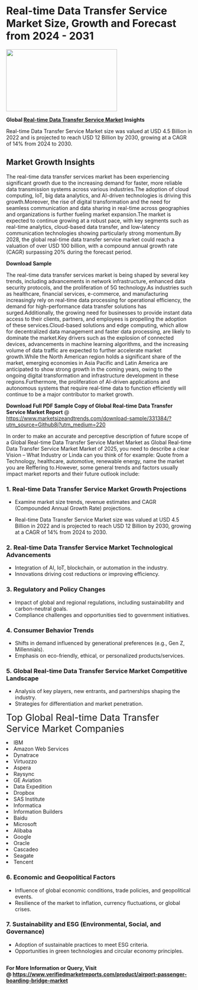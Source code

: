 <H1>Real-time Data Transfer Service Market Size, Growth and Forecast from 2024 - 2031</H1><img class="aligncenter size-medium wp-image-584254" src="https://thirdeyenews.in/wp-content/uploads/2024/09/Global-Market-Research-300x168.jpeg" alt="" width="300" height="168" /><p><strong>Global&nbsp;<a href="https://www.marketsizeandtrends.com/download-sample/331384/?utm_source=Github8j?utm_medium=220">Real-time Data Transfer Service Market</a> Insights</strong></p><p>Real-time Data Transfer Service Market size was valued at USD 4.5 Billion in 2022 and is projected to reach USD 12 Billion by 2030, growing at a CAGR of 14% from 2024 to 2030.</p><p><h2>Market Growth Insights</h2> <p>The real-time data transfer services market has been experiencing significant growth due to the increasing demand for faster, more reliable data transmission systems across various industries.The adoption of cloud computing, IoT, big data analytics, and AI-driven technologies is driving this growth.Moreover, the rise of digital transformation and the need for seamless communication and data sharing in real-time across geographies and organizations is further fueling market expansion.The market is expected to continue growing at a robust pace, with key segments such as real-time analytics, cloud-based data transfer, and low-latency communication technologies showing particularly strong momentum.By 2028, the global real-time data transfer service market could reach a valuation of over USD 100 billion, with a compound annual growth rate (CAGR) surpassing 20% during the forecast period.</p> <p><strong>Download Sample</strong></p> <p>The real-time data transfer services market is being shaped by several key trends, including advancements in network infrastructure, enhanced data security protocols, and the proliferation of 5G technology.As industries such as healthcare, financial services, e-commerce, and manufacturing increasingly rely on real-time data processing for operational efficiency, the demand for high-performance data transfer solutions has surged.Additionally, the growing need for businesses to provide instant data access to their clients, partners, and employees is propelling the adoption of these services.Cloud-based solutions and edge computing, which allow for decentralized data management and faster data processing, are likely to dominate the market.Key drivers such as the explosion of connected devices, advancements in machine learning algorithms, and the increasing volume of data traffic are expected to further accelerate market growth.While the North American region holds a significant share of the market, emerging economies in Asia Pacific and Latin America are anticipated to show strong growth in the coming years, owing to the ongoing digital transformation and infrastructure development in these regions.Furthermore, the proliferation of AI-driven applications and autonomous systems that require real-time data to function efficiently will continue to be a major contributor to market growth.</p> <p><span class=""><strong>Download Full PDF Sample Copy of Global Real-time Data Transfer Service Market Report</strong> @ <a href="https://www.marketsizeandtrends.com/download-sample/331384/?utm_source=Github8j?utm_medium=220" target="_blank">https://www.marketsizeandtrends.com/download-sample/331384/?utm_source=Github8j?utm_medium=220</a></span></p><p>In order to make an accurate and perceptive description of future scope of a Global&nbsp;Real-time Data Transfer Service Market Market as Global&nbsp;Real-time Data Transfer Service Market Market of 2025, you need to describe a clear Vision &ndash; What Industry or Linda can you think of for example: Quote from a Technology, healthcare, automotive, renewable energy, name the market you are Reffering to.However, some general trends and factors usually impact market reports and their future outlook include:</p><h3>1.&nbsp;<strong>Real-time Data Transfer Service Market Growth Projections</strong></h3><ul><li>Examine market size trends, revenue estimates and CAGR (Compounded Annual Growth Rate) projections.</li><li><p>Real-time Data Transfer Service Market size was valued at USD 4.5 Billion in 2022 and is projected to reach USD 12 Billion by 2030, growing at a CAGR of 14% from 2024 to 2030.</p></li></ul><h3>2.&nbsp;<strong>Real-time Data Transfer Service Market Technological Advancements</strong></h3><ul><li>Integration of AI, IoT, blockchain, or automation in the industry.</li><li>Innovations driving cost reductions or improving efficiency.</li></ul><h3>3.&nbsp;<strong>Regulatory and Policy Changes</strong></h3><ul><li>Impact of global and regional regulations, including sustainability and carbon-neutral goals.</li><li>Compliance challenges and opportunities tied to government initiatives.</li></ul><h3>4.&nbsp;<strong>Consumer Behavior Trends</strong></h3><ul><li>Shifts in demand influenced by generational preferences (e.g., Gen Z, Millennials).</li><li>Emphasis on eco-friendly, ethical, or personalized products/services.</li></ul><h3>5.&nbsp;<strong>Global Real-time Data Transfer Service Market Competitive Landscape</strong></h3><ul><li>Analysis of key players, new entrants, and partnerships shaping the industry.</li><li>Strategies for differentiation and market penetration.</li></ul><p data-pm-slice="1 1 []"><span style="color: inherit; font-family: inherit; font-size: 25px;">Top Global Real-time Data Transfer Service Market Companies</span></p><div class="" data-test-id=""><p><li>IBM</li><li> Amazon Web Services</li><li> Dynatrace</li><li> Virtuozzo</li><li> Aspera</li><li> Raysync</li><li> GE Aviation</li><li> Data Expedition</li><li> Dropbox</li><li> SAS Institute</li><li> Informatica</li><li> Information Builders</li><li> Baidu</li><li> Microsoft</li><li> Alibaba</li><li> Google</li><li> Oracle</li><li> Cascadeo</li><li> Seagate</li><li> Tencent</li></p></div><h3>6.&nbsp;<strong>Economic and Geopolitical Factors</strong></h3><ul><li>Influence of global economic conditions, trade policies, and geopolitical events.</li><li>Resilience of the market to inflation, currency fluctuations, or global crises.</li></ul><h3>7.&nbsp;<strong>Sustainability and ESG (Environmental, Social, and Governance)</strong></h3><ul><li>Adoption of sustainable practices to meet ESG criteria.</li><li>Opportunities in green technologies and circular economy principles.</li></ul><h2><strong style="font-size: 14px;">For More Information or Query, Visit @&nbsp;</strong><a style="background-color: #ffffff; font-size: 14px;" href="https://www.marketsizeandtrends.com/report/real-time-data-transfer-service-market/" target="_blank">https://www.verifiedmarketreports.com/product/airport-passenger-boarding-bridge-market</a></h2>